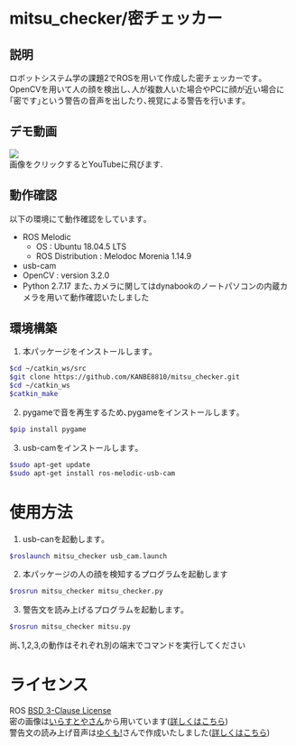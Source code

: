 # mitsu_checker/密チェッカー
## 説明
ロボットシステム学の課題2でROSを用いて作成した密チェッカーです｡<br>
OpenCVを用いて人の顔を検出し､人が複数人いた場合やPCに顔が近い場合に｢密です｣という警告の音声を出したり､視覚による警告を行います｡
## デモ動画
[![](http://img.youtube.com/vi/FIbXHubF44Y/0.jpg)](http://www.youtube.com/watch?v=FIbXHubF44Y "")<br>
画像をクリックするとYouTubeに飛びます.
## 動作確認
以下の環境にて動作確認をしています｡
* ROS Melodic
  * OS : Ubuntu 18.04.5 LTS
  * ROS Distribution : Melodoc Morenia 1.14.9
* usb-cam
* OpenCV : version 3.2.0
* Python 2.7.17
また､カメラに関してはdynabookのノートパソコンの内蔵カメラを用いて動作確認いたしました
## 環境構築
1. 本パッケージをインストールします｡
```sh
$cd ~/catkin_ws/src  
$git clone https://github.com/KANBE8810/mitsu_checker.git  
$cd ~/catkin_ws
$catkin_make
```
2. pygameで音を再生するため､pygameをインストールします｡
```sh
$pip install pygame
```
3. usb-camをインストールします｡
```sh
$sudo apt-get update
$sudo apt-get install ros-melodic-usb-cam
```

# 使用方法
1. usb-canを起動します｡
```sh
$roslaunch mitsu_checker usb_cam.launch 
```
2. 本パッケージの人の顔を検知するプログラムを起動します
```sh
$rosrun mitsu_checker mitsu_checker.py
```
3. 警告文を読み上げるプログラムを起動します｡
```sh
$rosrun mitsu_checker mitsu.py
```
尚､1,2,3,の動作はそれぞれ別の端末でコマンドを実行してください

# ライセンス
ROS [BSD 3-Clause License](https://github.com/KANBE8810/mitsu_checker/blob/master/LICENSE)<br>
密の画像は[いらすとやさん](https://www.irasutoya.com/)から用いています([詳しくはこちら](https://www.irasutoya.com/p/terms.html))<br>
警告文の読み上げ音声は[ゆくも!](https://www.yukumo.net/#/)さんで作成いたしました([詳しくはこちら](https://www.yukumo.net/#/about))
